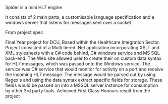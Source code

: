 Spider is a mini HL7 engine

It consists of 2 main parts, a customisable language specification and a windows server that listens for messages sent over
a socket

From project spec 

Final Year project for DCU, Based within the Healthcare Integration Sector. 
Project consisted of a Multi tiered .Net application incorporating XSLT and XML stylesheets with a C# code behind, 
C# windows service and MS SQL back-end. The Web site allowed user to create their on custom data syntax for HL7 messages, 
which was passed onto the Windows service. The service was C# service that would monitor for activity on a port and 
receive the incoming HL7 message. The message would be parsed out by using Regex's and using the data syntax extract 
specific fields for storage. These fields would be passed on into a MSSQL server instance for consumption by other 
3rd party tools. Achieved First Class Honours result from the project 
